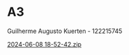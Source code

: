 # A3
Guilherme Augusto Kuerten - 122215745

[2024-06-08 18-52-42.zip](https://github.com/user-attachments/files/15779952/2024-06-08.18-52-42.zip)
